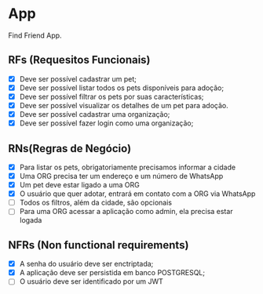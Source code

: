 # App

Find Friend App.

## RFs (Requesitos Funcionais)
- [X] Deve ser possível cadastrar um pet;
- [X] Deve ser possível listar todos os pets disponíveis para adoção;
- [X] Deve ser possível filtrar os pets por suas características;
- [X] Deve ser possível visualizar os detalhes de um pet para adoção.
- [X] Deve ser possível cadastrar uma organização;
- [X] Deve ser possível fazer login como uma organização;

## RNs(Regras de Negócio)
- [X] Para listar os pets, obrigatoriamente precisamos informar a cidade
- [X] Uma ORG precisa ter um endereço e um número de WhatsApp
- [X] Um pet deve estar ligado a uma ORG
- [X] O usuário que quer adotar, entrará em contato com a ORG via WhatsApp
- [ ] Todos os filtros, além da cidade, são opcionais
- [ ] Para uma ORG acessar a aplicação como admin, ela precisa estar logada

## NFRs (Non functional requirements)
- [X] A senha do usuário deve ser enctriptada;
- [X] A aplicação deve ser persistida em banco POSTGRESQL;
- [ ] O usuário deve ser identificado por um JWT